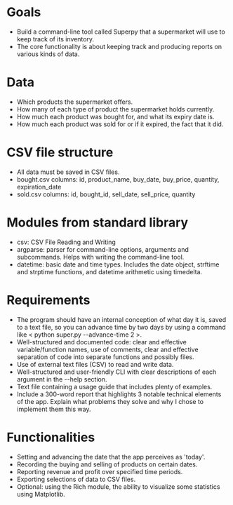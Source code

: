 # Goals
- Build a command-line tool called Superpy that a supermarket will use to keep track of its inventory.
- The core functionality is about keeping track and producing reports on various kinds of data.

# Data
- Which products the supermarket offers.
- How many of each type of product the supermarket holds currently.
- How much each product was bought for, and what its expiry date is.
- How much each product was sold for or if it expired, the fact that it did.

# CSV file structure
- All data must be saved in CSV files. 
- bought.csv columns: id, product_name, buy_date, buy_price, quantity, expiration_date
- sold.csv columns: id, bought_id, sell_date, sell_price, quantity

# Modules from standard library
- csv: CSV File Reading and Writing
- argparse: parser for command-line options, arguments and subcommands. Helps with writing the command-line tool.
- datetime: basic date and time types. Includes the date object, strftime and strptime functions, and datetime arithmetic using timedelta.

# Requirements
- The program should have an internal conception of what day it is, saved to a text file, so you can advance time by two days by using a command like < python super.py --advance-time 2 >.
- Well-structured and documented code: clear and effective variable/function names, use of comments, clear and effective separation of code into separate functions and possibly files.
- Use of external text files (CSV) to read and write data.
- Well-structured and user-friendly CLI with clear descriptions of each argument in the --help section.
- Text file containing a usage guide that includes plenty of examples.
- Include a 300-word report that highlights 3 notable technical elements of the app. Explain what problems they solve and why I chose to implement them this way. 

# Functionalities
- Setting and advancing the date that the app perceives as 'today'.
- Recording the buying and selling of products on certain dates.
- Reporting revenue and profit over specified time periods.
- Exporting selections of data to CSV files.
- Optional: using the Rich module, the ability to visualize some statistics using Matplotlib.
